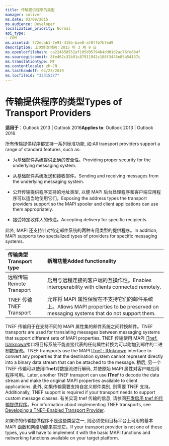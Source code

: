 ```yaml
---
title: 传输提供程序的类型
manager: soliver
ms.date: 03/09/2015
ms.audience: Developer
localization_priority: Normal
api_type:
- COM
ms.assetid: 772ecab1-7e91-415b-bae8-af8ffb7b7ed9
description: 上次修改时间：2015 年 3 月 9 日
ms.openlocfilehash: ca224658552af105d95794b4dd01d2ac76fe084f
ms.sourcegitcommit: 8fe462c32b91c87911942c188f3445e85a54137c
ms.translationtype: MT
ms.contentlocale: zh-CN
ms.lasthandoff: 04/23/2019
ms.locfileid: "32315377"
---
```

# <a name="types-of-transport-providers"></a><span data-ttu-id="d37b2-103">传输提供程序的类型</span><span class="sxs-lookup"><span data-stu-id="d37b2-103">Types of Transport Providers</span></span>

  
  
<span data-ttu-id="d37b2-104">**适用于**：Outlook 2013 | Outlook 2016</span><span class="sxs-lookup"><span data-stu-id="d37b2-104">**Applies to**: Outlook 2013 | Outlook 2016</span></span> 
  
<span data-ttu-id="d37b2-105">所有传输提供程序都支持一系列标准功能, 如:</span><span class="sxs-lookup"><span data-stu-id="d37b2-105">All transport providers support a range of standard features, such as:</span></span>
  
- <span data-ttu-id="d37b2-106">为基础邮件系统提供正确的安全性。</span><span class="sxs-lookup"><span data-stu-id="d37b2-106">Providing proper security for the underlying messaging system.</span></span>
    
- <span data-ttu-id="d37b2-107">从基础邮件系统发送和接收邮件。</span><span class="sxs-lookup"><span data-stu-id="d37b2-107">Sending and receiving messages from the underlying messaging system.</span></span>
    
- <span data-ttu-id="d37b2-108">公开传输提供程序支持的地址类型, 以便 MAPI 后台处理程序和客户端应用程序可以适当地使用它们。</span><span class="sxs-lookup"><span data-stu-id="d37b2-108">Exposing the address types the transport providers support so the MAPI spooler and client applications can use them appropriately.</span></span>
    
- <span data-ttu-id="d37b2-109">接受特定收件人的传递。</span><span class="sxs-lookup"><span data-stu-id="d37b2-109">Accepting delivery for specific recipients.</span></span>
    
<span data-ttu-id="d37b2-110">此外, MAPI 还支持针对特定邮件系统的两种专用类型的提供程序。</span><span class="sxs-lookup"><span data-stu-id="d37b2-110">In addition, MAPI supports two specialized types of providers for specific messaging systems.</span></span>
  
|<span data-ttu-id="d37b2-111">**传输类型**</span><span class="sxs-lookup"><span data-stu-id="d37b2-111">**Transport type**</span></span>|<span data-ttu-id="d37b2-112">**新增功能**</span><span class="sxs-lookup"><span data-stu-id="d37b2-112">**Added functionality**</span></span>|
|:-----|:-----|
|<span data-ttu-id="d37b2-113">远程传输</span><span class="sxs-lookup"><span data-stu-id="d37b2-113">Remote Transport</span></span>  <br/> |<span data-ttu-id="d37b2-114">启用与远程连接的客户端的互操作性。</span><span class="sxs-lookup"><span data-stu-id="d37b2-114">Enables interoperability with clients connected remotely.</span></span>  <br/> |
|<span data-ttu-id="d37b2-115">TNEF 传输</span><span class="sxs-lookup"><span data-stu-id="d37b2-115">TNEF Transport</span></span>  <br/> |<span data-ttu-id="d37b2-116">允许将 MAPI 属性保留在不支持它们的邮件系统上。</span><span class="sxs-lookup"><span data-stu-id="d37b2-116">Allows MAPI properties to be preserved on messaging systems that do not support them.</span></span>  <br/> |
   
<span data-ttu-id="d37b2-117">TNEF 传输用于在支持不同的 MAPI 属性集的邮件系统之间转换邮件。</span><span class="sxs-lookup"><span data-stu-id="d37b2-117">TNEF transports are used for translating messages between messaging systems that support different sets of MAPI properties.</span></span> <span data-ttu-id="d37b2-118">TNEF 传输使用 MAPI [ITnef: IUnknown](itnefiunknown.md)接口将目标系统不能直接代表的任何属性转换为可以附加到邮件的二进制数据流。</span><span class="sxs-lookup"><span data-stu-id="d37b2-118">TNEF transports use the MAPI [ITnef : IUnknown](itnefiunknown.md) interface to convert any properties that the destination system cannot represent directly into a binary data stream that can be attached to the message.</span></span> <span data-ttu-id="d37b2-119">稍后, 另一个 TNEF 传输可以使用**ITnef**对数据流进行解码, 并使原始 MAPI 属性对客户端应用程序可用。</span><span class="sxs-lookup"><span data-stu-id="d37b2-119">Later, another TNEF transport can use **ITnef** to decode the data stream and make the original MAPI properties available to client applications.</span></span> <span data-ttu-id="d37b2-120">此外, 如果传输需要支持自定义邮件类别, 则需要 TNEF 支持。</span><span class="sxs-lookup"><span data-stu-id="d37b2-120">Additionally, TNEF support is required if your transport needs to support custom message classes.</span></span> <span data-ttu-id="d37b2-121">有关实现 tnef 传输的信息, 请参阅[开发启用 tnef 的传输提供程序](developing-a-tnef-enabled-transport-provider.md)。</span><span class="sxs-lookup"><span data-stu-id="d37b2-121">For information about implementing TNEF transports, see [Developing a TNEF-Enabled Transport Provider](developing-a-tnef-enabled-transport-provider.md).</span></span>
  
<span data-ttu-id="d37b2-122">如果你的传输提供程序不是这些类型之一, 则必须使用目标平台上可用的基本 MAPI 函数和网络功能来实现它。</span><span class="sxs-lookup"><span data-stu-id="d37b2-122">If your transport provider is not one of these types, you will have to implement it with the basic MAPI functions and networking functions available on your target platform.</span></span>
  

